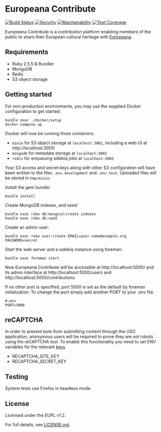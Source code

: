 # Europeana Contribute

[![Build Status](https://travis-ci.org/europeana/europeana-contribute.svg?branch=master)](https://travis-ci.org/europeana/europeana-contribute) [![Security](https://hakiri.io/github/europeana/europeana-contribute/master.svg)](https://hakiri.io/github/europeana/europeana-contribute/master) [![Maintainability](https://api.codeclimate.com/v1/badges/6516bf2d4ea3287da25d/maintainability)](https://codeclimate.com/github/europeana/europeana-contribute/maintainability) [![Test Coverage](https://api.codeclimate.com/v1/badges/6516bf2d4ea3287da25d/test_coverage)](https://codeclimate.com/github/europeana/europeana-contribute/test_coverage)

Europeana Contribute is a contribution platform enabling members of the public
to share their European cultural heritage with [Europeana](https://www.europeana.eu/).


## Requirements

* Ruby 2.5.5 & Bundler
* MongoDB
* Redis
* S3 object storage


## Getting started

For non-production environments, you may use the supplied Docker configuration
to get started:

```shell
bundle exec ./docker/setup
docker-compose up
```

Docker will now be running three containers:
* `minio` for S3 object storage at `localhost:3001`, including a web UI at
  http://localhost:3001/
* `mongodb` for metadata storage at `localhost:3002`
* `redis` for enqueuing sidekiq jobs at `localhost:3003`

Your S3 access and secret keys along with other S3 configuration will have been
written to the files `.env.development` and `.env.test`. Uploaded files will
be stored in `tmp/minio`.

Install the gem bundle:
```shell
bundle install
```

Create MongoDB indexes, and seed:
```shell
bundle exec rake db:mongoid:create_indexes
bundle exec rake db:seed
```

Create an admin user:
```
bundle exec rake user:create EMAIL=your.name@example.org PASSWORD=secret
```

Start the web server and a sidekiq instance using foreman:
```shell
bundle exec foreman start
```

Now Europeana Contribute will be accessible at http://localhost:5000/ and its
admin interface at http://localhost:5000/users and http://localhost:5000/contributions

If no other port is specified, port 5000 is set as the default by foreman
initialization. To change the port simply add another PORT to your .env file.

```
#.env
PORT=3000
```


## reCAPTCHA

In order to prevent bots from submitting content through the UGC application,
anonymous users will be required to prove they are not robots using the reCAPTCHA tool.
To enable this functionality you need to set ENV variables for the relevant [keys](https://www.google.com/recaptcha/admin)

* RECAPTCHA_SITE_KEY
* RECAPTCHA_SECRET_KEY


## Testing

System tests use Firefox in headless mode.


## License

Licensed under the EUPL v1.2.

For full details, see [LICENSE.md](LICENSE.md).
